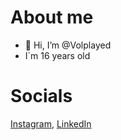 # About me

- 👋 Hi, I’m @Volplayed
- I`m 16 years old

# Socials
[Instagram](https://www.instagram.com/phantomassasinpro/), [LinkedIn](https://www.linkedin.com/in/volodymyr-fedyniak-246805227/)

